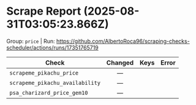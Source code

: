 # Scrape Report (2025-08-31T03:05:23.866Z)

Group: `price`  |  Run: https://github.com/AlbertoRoca96/scraping-checks-scheduler/actions/runs/17351765719

| Check | Changed | Keys | Error |
|---|:---:|:--|:--|
| `scrapeme_pikachu_price` | — |  |  |
| `scrapeme_pikachu_availability` | — |  |  |
| `psa_charizard_price_gem10` | — |  |  |
